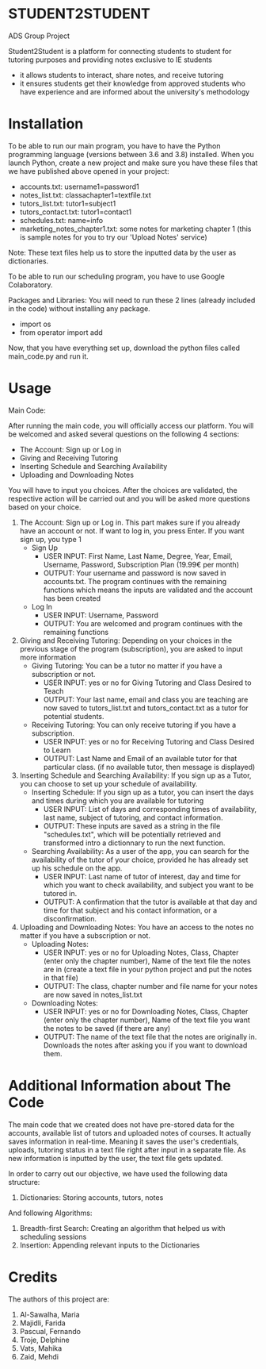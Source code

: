 # STUDENT2STUDENT
ADS Group Project

Student2Student is a platform for connecting students to student for tutoring purposes and providing notes exclusive to IE students 
* it allows students to interact, share notes, and receive tutoring
* it ensures students get their knowledge from approved students who have experience and are informed about the university's methodology

# Installation

To be able to run our main program, you have to have the Python programming language (versions between 3.6 and 3.8) installed. When you launch Python, create a new project and make sure you have these files that we have published above opened in your project:

* accounts.txt: username1=password1
* notes_list.txt: classachapter1=textfile.txt
* tutors_list.txt: tutor1=subject1
* tutors_contact.txt: tutor1=contact1
* schedules.txt: name=info
* marketing_notes_chapter1.txt: some notes for marketing chapter 1 (this is sample notes for you to try our 'Upload Notes' service) 

Note: These text files help us to store the inputted data by the user as dictionaries. 

To be able to run our scheduling program, you have to use Google Colaboratory.

Packages and Libraries:
You will need to run these 2 lines (already included in the code) without installing any package.
* import os
* from operator import add

Now, that you have everything set up, download the python files called main_code.py and run it.

# Usage

Main Code:

After running the main code, you will officially access our platform. You will be welcomed and asked several questions on the following 4 sections:

* The Account: Sign up or Log in
* Giving and Receiving Tutoring
* Inserting Schedule and Searching Availability 
* Uploading and Downloading Notes 

You will have to input you choices. After the choices are validated, the respective action will be carried out and you will be asked more questions based on your choice.

   1. The Account: Sign up or Log in. This part makes sure if you already have an account or not. If want to log in, you press Enter. If you want sign up, you type 1
         * Sign Up
            * USER INPUT: First Name, Last Name, Degree, Year, Email, Username, Password, Subscription Plan (19.99€ per month)
            * OUTPUT: Your username and password is now saved in accounts.txt. The program continues with the remaining functions which means the inputs are validated and the account has been created
         * Log In
            * USER INPUT: Username, Password
            * OUTPUT: You are welcomed and program continues with the remaining functions
   2. Giving and Receiving Tutoring: Depending on your choices in the previous stage of the program (subscription), you are asked to input more information
         * Giving Tutoring: You can be a tutor no matter if you have a subscription or not.
            * USER INPUT: yes or no for Giving Tutoring and Class Desired to Teach
            * OUTPUT: Your last name, email and class you are teaching are now saved to tutors_list.txt and tutors_contact.txt as a tutor for potential students.
         * Receiving Tutoring: You can only receive tutoring if you have a subscription.
            * USER INPUT: yes or no for Receiving Tutoring and Class Desired to Learn
            * OUTPUT: Last Name and Email of an available tutor for that particular class. (if no available tutor, then message is displayed)
   3. Inserting Schedule and Searching Availability: If you sign up as a Tutor, you can choose to set up your schedule of availability.
         * Inserting Schedule: If you sign up as a tutor, you can insert the days and times during which you are available for tutoring
            * USER INPUT: List of days and corresponding times of availability, last name, subject of tutoring, and contact information.
            * OUTPUT: These inputs are saved as a string in the file "schedules.txt", which will be potentially retrieved and transformed intro a dictionnary to run the next function.
         * Searching Availability: As a user of the app, you can search for the availability of the tutor of your choice, provided he has already set up his schedule on the app.
            * USER INPUT: Last name of tutor of interest, day and time for which you want to check availability, and subject you want to be tutored in.
            * OUTPUT: A confirmation that the tutor is available at that day and time for that subject and his contact information, or a disconfirmation.
   5. Uploading and Downloading Notes: You have an access to the notes no matter if you have a subscription or not.
         * Uploading Notes:
            *  USER INPUT: yes or no for Uploading Notes, Class, Chapter (enter only the chapter number), Name of the text file the notes are in (create a text file in your python project and put the notes in that file)
            *  OUTPUT: The class, chapter number and file name for your notes are now saved in notes_list.txt
         *  Downloading Notes:
            *  USER INPUT: yes or no for Downloading Notes, Class, Chapter (enter only the chapter number), Name of the text file you want the notes to be saved (if there are any)
            *  OUTPUT: The name of the text file that the notes are originally in. Downloads the notes after asking you if you want to download them.

# Additional Information about The Code

The main code that we created does not have pre-stored data for the accounts, available list of tutors and uploaded notes of courses. It actually saves information in real-time. Meaning it saves the user's credentials, uploads, tutoring status in a text file right after input in a separate file. As new information is inputted by the user, the text file gets updated.

In order to carry out our objective, we have used the following data structure:

1. Dictionaries: Storing accounts, tutors, notes

And following Algorithms:

1. Breadth-first Search: Creating an algorithm that helped us with scheduling sessions
2. Insertion: Appending relevant inputs to the Dictionaries

# Credits

The authors of this project are:
1. Al-Sawalha, Maria
2. Majidli, Farida
3. Pascual, Fernando 
4. Troje, Delphine 
5. Vats, Mahika
6. Zaid, Mehdi
